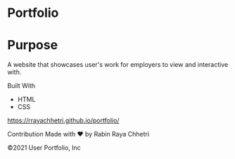 # Portfolio
# Purpose
 A website that showcases user's work for employers to view and interactive with.

Built With
- HTML
- CSS

https://rrayachhetri.github.io/portfolio/

Contribution
Made with ❤️ by Rabin Raya Chhetri

©️2021 User Portfolio, Inc